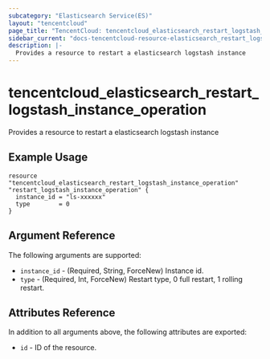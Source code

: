 ```yaml
---
subcategory: "Elasticsearch Service(ES)"
layout: "tencentcloud"
page_title: "TencentCloud: tencentcloud_elasticsearch_restart_logstash_instance_operation"
sidebar_current: "docs-tencentcloud-resource-elasticsearch_restart_logstash_instance_operation"
description: |-
  Provides a resource to restart a elasticsearch logstash instance
---
```


# tencentcloud_elasticsearch_restart_logstash_instance_operation

Provides a resource to restart a elasticsearch logstash instance

## Example Usage

```hcl
resource "tencentcloud_elasticsearch_restart_logstash_instance_operation" "restart_logstash_instance_operation" {
  instance_id = "ls-xxxxxx"
  type        = 0
}
```

## Argument Reference

The following arguments are supported:

* `instance_id` - (Required, String, ForceNew) Instance id.
* `type` - (Required, Int, ForceNew) Restart type, 0 full restart, 1 rolling restart.

## Attributes Reference

In addition to all arguments above, the following attributes are exported:

* `id` - ID of the resource.




